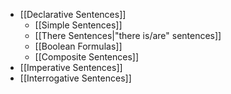 * [[Declarative Sentences]]
	* [[Simple Sentences]]
	* [[There Sentences|"there is/are" sentences]]
	* [[Boolean Formulas]]
	* [[Composite Sentences]]
* [[Imperative Sentences]]
* [[Interrogative Sentences]]

